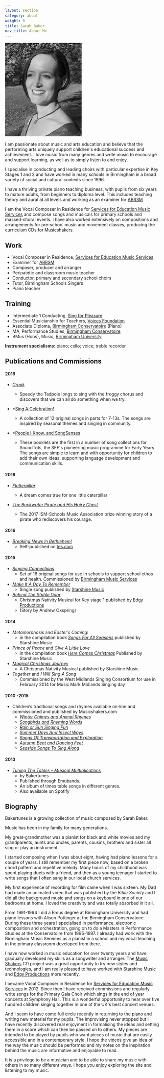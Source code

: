 ```yaml
---
layout: section
category: about
weight: 0
title: Sarah Baker
nav_title: About Me
---
```


<aside class="pull-right">
  <img src="/public/images/sarah_in_park_b+w.jpg" class="img-responsive img-rounded">
</aside>

I am passionate about music and arts education and believe that the performing arts uniquely support children's educational success and achievement. I love music from many genres and write music to encourage and support learning, as well as to simply listen to and enjoy.

I specialise in conducting and leading choirs with particular expertise in Key Stages 1 and 2 and have worked in many schools in Birmingham in a broad variety of social and cultural contexts since 1996.

I have a thriving private piano teaching business, with pupils from six years to mature adults, from beginners to diploma level. This includes teaching theory and aural at all levels and working as an examiner for [ABRSM](http://abrsm.org)

I am the Vocal Composer in Residence for [Services for Education Music Services](http://servicesforeducation.co.uk/index.php/Music-Services/music-services-2.html) and compose songs and musicals for primary schools and massed-choral events. I have also worked extensively on compositions and arrangements for pre-school music and movement classes, producing the curriculum CDs for [Musicshakers](http://musicshakers.com).



## Work

- Vocal Composer in Residence, [Services for Education Music Services](http://servicesforeducation.co.uk/index.php/Music-Services/music-services-2.html)
- Examiner for [ABRSM](https://gb.abrsm.org/en/home) 
- Composer, producer and arranger
- Peripatetic and classroom music teacher
- Conductor, primary and secondary school choirs
- Tutor, Birmingham Schools Singers
- Piano teacher


## Training

- Intermediate 1 Conducting, [Sing for Pleasure](https://www.singforpleasure.org.uk/)
- Essential Musicianship for Teachers, [Voices Foundation](http://www.voices.org.uk/courses/extended-courses/)
- Associate Diploma, [Birmingham Conservatoire](http://www.bcu.ac.uk/conservatoire) (Piano)
- MA, Performance Studies, [Birmingham Conservatoire](http://www.bcu.ac.uk/conservatoire)
- BMus (Hons), Music, [Birmingham University](http://www.birmingham.ac.uk/)

**Instrument specialisms:** piano; cello; voice; treble recorder

## Publications and Commissions

#### 2019

- *[Croak](https://www.outoftheark.co.uk/croak.html)*
	- Speedy the Tadpole longs to sing with the froggy chorus and discovers that we can all do something when we try.

- *[Sing A Celebration!](https://www.servicesforeducation.co.uk)
	- A collection of 12 original songs in parts for 7-13s. The songs are inspired by seasonal themes and singing in community.

- *[People I Know, and SongSenses](https://www.servicesforeducation.co.uk)
	- These booklets are the first in a number of song collections for SoundTots, the SFE's pioneering music programme for Early Years. The songs are simple to learn and with opportunity for children to add their own ideas, supporting language development and communication skills.

#### 2018

- *[Flutterpillar](https://www.starshine.co.uk/flutterpillar)*
	- A dream comes true for one little caterpillar
	
- *[The Backwater Pirate and His Hairy Chest](https://www.lindsaymusic.co.uk/acatalog/More_Music_Stories.html)*
  - The 2017 ISM-Schools Music Association prize winning story of a pirate who rediscovers his courage.

#### 2016

- *[Breaking News In Bethlehem!](https://www.tes.com/teaching-resource/breaking-news-in-bethlehem-a-musical-nativity-by-sarah-baker-11394913)*
	- Self-published on [tes.com](https://www.tes.com/)

#### 2015

- *[Singing Connections](http://servicesforeducation.co.uk/index.php/Music-Services/primary-schools.html#singing-connections)*
	- Set of 16 original songs for use in schools to support school ethos and health. Commissioned by [Birmingham Music Services](http://servicesforeducation.co.uk/)
- *[Make It A Day To Remember]()*
	- Single song published by [Starshine Music](https://www.starshine.co.uk/)
- *[Behind The Stable Door](http://www.edgyproductions.com/shop/behind-the-stable-door/)*
	- Christmas Nativity Musical for Key stage 1 published by [Edgy Productions](http://www.edgyproductions.com/)
	- (Story by Andrew Oxspring)

#### 2014

- *Metamorphosis* and *Easter’s Coming!*
	- in the compilation book *[Songs For All Seasons](https://www.starshine.co.uk/songs-for-all-seasons)* published by Starshine Music 
- *Prince of Peace* and *Give A Little Love*
	- in the compilation book *[Here Comes Christmas](https://www.starshine.co.uk/here-comes-christmas)* Published by Starshine Music
- *[Magical Christmas Journey](https://www.starshine.co.uk/magical-christmas-journey)*
	- A Christmas Nativity Musical published by Starshine Music.
- *Together* and *I Will Sing A Song*
	- Commissioned by the West Midlands Singing Consortium for use in February 2014 for Music Mark Midlands Singing day

#### 2010 -2015

- Children’s traditional songs and rhymes available on-line and commissioned and published by Musicshakers.com
	- *[Winter Chimes and Animal Rhymes](https://itunes.apple.com/gb/album/winter-chimes-animal-rhymes/368007674)*
	- *[Songbirds and Rhyming Words](https://itunes.apple.com/gb/album/song-birds-rhyming-words/420573626)*
	- *[Rain or Sun Singing Fun](https://itunes.apple.com/gb/album/rain-or-sun-singing-fun/541920985)*
	- *[Summer Days And Insect Ways](https://itunes.apple.com/gb/album/summer-days-insect-ways-pt-1/633505935)*
	- *[Songs Of Transportation and Exploration](https://itunes.apple.com/gb/album/songs-of-transportation-and-exploration/927539227)*
	- *[Autumn Beat and Dancing Feet](https://itunes.apple.com/gb/album/autumn-beat-and-dancing-feet/981147343)*
	- *[Seaside Songs To Sing Along](https://itunes.apple.com/gb/album/seaside-songs-to-sing-along/893186379)*

#### 2013	

- *[Tuning The Tables – Musical Multiplications](https://itunes.apple.com/gb/album/tuning-the-tables-musical-multiplications/636510821)*
	- by Bakertunes
	- Published through Emubands.
	- An album of times table songs in different genres.
	- Also available on Spotify



## Biography

Bakertunes is a growing collection of music composed by Sarah Baker. 

Music has been in my family for many generations.

My great-grandmother was a pianist for black and white movies and my grandparents, aunts and uncles, parents, cousins, brothers and sister all sing or play an instrument. 

I started composing when I was about eight, having had piano lessons for a couple of years. I still remember my first piece now, based on a broken chord pattern and repetitive melody. Many hours of my childhood was spent playing duets with a friend, and then as a young teenager I started to write songs that I often sang in our local church services.

My first experience of recording for film came when I was sixteen. My Dad had made an animated video that was published by the _Bible Society_ and I did all the background music and songs on a keyboard in one of our bedrooms at home. I loved the creativity and was totally absorbed in it all.

From 1991-1994 I did a  Bmus degree at Birmingham University and had piano lessons with Alison Pottinger at the Birmingham Conservatoire. During these three years I specialised in performance, electronic composition and orchestration, going on to do a Masters in Performance Studies at the Conservatoire from 1995-1997. I already had work with the Birmingham Music Services as a pianist in a school and my vocal teaching in the primary classroom developed from there.

I have now worked in music education for over twenty years and have gradually developed my skills as a songwriter and arranger. The [Music Shakers](www.musicshakers.com) CD project was a great opportunity to try new styles and technologies, and I am really pleased to have worked with [Starshine Music](www.starshinemusic.co.uk) and [Edgy Productions](www.edgyproductions.com) more recently. 

I became Vocal Composer in Residence for [Services for Education Music Services](www.servicesforeducation.co.uk) in 2012. Since then I have received commissions and regularly write songs for the Primary Gala Choir which sings in the end of year concerts at Symphony Hall. This is a wonderful opportunity to hear over five hundred children singing together in one of the UK's best concert venues.

And I seem to have come full circle recently in returning to the piano and writing new material for my pupils. The improvising never stopped but I have recently discovered real enjoyment in formalising the ideas and setting them in a score which can then be passed on to others. My pieces are intended to be played by pupils who want pieces of music that are easily accessible and in a contemporary style. I hope the videos give an idea of the way the music should be performed and my notes on the inspiration behind the music are informative and enjoyable to read.

It is a privilege to be a musician and to be able to share my music with others in so many different ways. I hope you enjoy exploring the site and listening to my music.